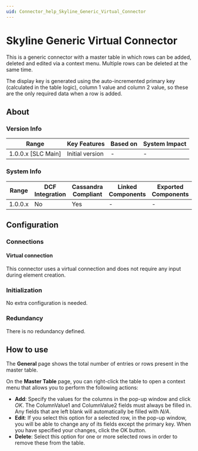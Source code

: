 ```yaml
---
uid: Connector_help_Skyline_Generic_Virtual_Connector
---
```


# Skyline Generic Virtual Connector

This is a generic connector with a master table in which rows can be added, deleted and edited via a context menu. Multiple rows can be deleted at the same time.

The display key is generated using the auto-incremented primary key (calculated in the table logic), column 1 value and column 2 value, so these are the only required data when a row is added.

## About

### Version Info

| Range                | Key Features     | Based on     | System Impact     |
|----------------------|------------------|--------------|-------------------|
| 1.0.0.x [SLC Main]   | Initial version  | -            | -                 |

### System Info

| Range     | DCF Integration     | Cassandra Compliant     | Linked Components     | Exported Components     |
|-----------|---------------------|-------------------------|-----------------------|-------------------------|
| 1.0.0.x   | No                  | Yes                     | -                     | -                       |

## Configuration

### Connections

#### Virtual connection

This connector uses a virtual connection and does not require any input during element creation.

### Initialization

No extra configuration is needed.

### Redundancy

There is no redundancy defined.

## How to use

The **General** page shows the total number of entries or rows present in the master table.

On the **Master Table** page, you can right-click the table to open a context menu that allows you to perform the following actions:

- **Add**: Specify the values for the columns in the pop-up window and click *OK*. The ColumnValue1 and ColumnValue2 fields must always be filled in. Any fields that are left blank will automatically be filled with *N/A*.
- **Edit**: If you select this option for a selected row, in the pop-up window, you will be able to change any of its fields except the primary key. When you have specified your changes, click the OK button.
- **Delete**: Select this option for one or more selected rows in order to remove these from the table.
